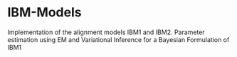 # IBM-Models
Implementation of the alignment models IBM1 and IBM2. Parameter estimation using EM and Variational Inference for a Bayesian Formulation of IBM1

